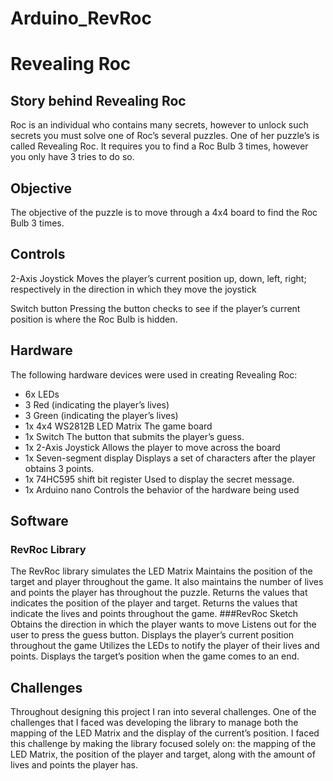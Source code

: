 # Arduino_RevRoc


# Revealing Roc

## Story behind Revealing Roc
Roc is an individual who contains many secrets, however to unlock such secrets you must solve one of Roc’s several puzzles. 
One of her puzzle’s is called Revealing Roc. It requires you to find a Roc Bulb 3 times, however you only have 3 tries to do so. 

## Objective

The objective of the puzzle is to move through a 4x4 board to find the 
Roc Bulb 3 times.

## Controls


2-Axis Joystick
	Moves the player’s current position up, down, left, right; respectively in the direction in which they move the joystick

Switch button
	Pressing the button checks to see if the player’s current position is where the Roc Bulb is hidden.


## Hardware
The following hardware devices were used in creating Revealing Roc:

- 6x LEDs
- 3 Red (indicating the player’s lives)
- 3 Green (indicating the player’s lives)
- 1x 4x4 WS2812B LED Matrix
  The game board
- 1x Switch
  The button that submits the player’s guess.
- 1x 2-Axis Joystick
  Allows the player to move across the board
- 1x Seven-segment display
  Displays a set of characters after the player obtains 3 points.
- 1x 74HC595 shift bit register
  Used to display the secret message.
- 1x Arduino nano
  Controls the behavior of the hardware being used

## Software

### RevRoc Library
The RevRoc library simulates the LED Matrix
Maintains the position of the target and player throughout the game. It also maintains the number of lives and points the player has throughout the puzzle.
Returns the values that indicates the position of the player and target.
Returns the values that indicate the lives and points throughout the game.
###RevRoc Sketch
Obtains the direction in which the player wants to move
Listens out for the user to press the guess button.
Displays the player’s current position throughout the game
Utilizes the LEDs to notify the player of their lives and points.
Displays the target’s position when the game comes to an end.


## Challenges

Throughout designing this project I ran into several challenges. One of the challenges that I faced was developing the library to manage both the mapping of the LED Matrix and the display of the current’s position. I faced this challenge by making the library focused solely on: the mapping of the LED Matrix, the position of the player and target, along with the amount of lives and points the player has.


